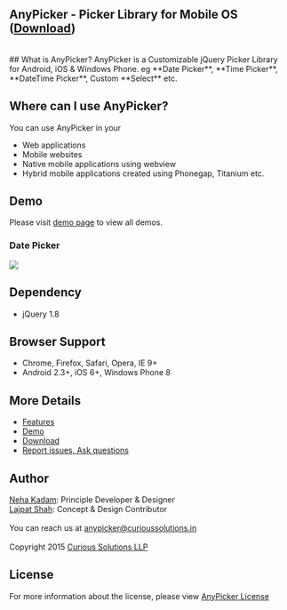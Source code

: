 ## AnyPicker - Picker Library for Mobile OS ([Download](https://curioussolutions/apps/anypicker/ "Download AnyPicker"))
<br/>
## What is AnyPicker?
AnyPicker is a Customizable jQuery Picker Library for Android, iOS & Windows Phone. eg **Date Picker**, **Time Picker**, **DateTime Picker**, Custom **Select** etc. 
 
## Where can I use AnyPicker?
You can use AnyPicker in your 
- Web applications
- Mobile websites
- Native mobile applications using webview
- Hybrid mobile applications created using Phonegap, Titanium etc.

## Demo
Please visit [demo page](https://curioussolutions/apps/anypicker/ "AnyPicker Demo") to view all demos. <br/>
### Date Picker
![](http://curioussolutions.in/web/images/curious_logo.png)

## Dependency
- jQuery 1.8

## Browser Support
- Chrome, Firefox, Safari, Opera, IE 9+
- Android 2.3+, iOS 6+, Windows Phone 8

## More Details
- [Features](https://curioussolutions/apps/anypicker/ "AnyPicker Features")
- [Demo](https://curioussolutions/apps/anypicker/ "AnyPicker Demo")
- [Download](https://curioussolutions/apps/anypicker/ "Download AnyPicker")
- [Report issues, Ask questions](https://github.com/CuriousSolutions/AnyPicker/issues "Report Issues")

## Author
[Neha Kadam](https://github.com/nehakadam): Principle Developer & Designer <br/> 
[Lajpat Shah](https://github.com/lajpatshah): Concept & Design Contributor
<br/> <br/> 
You can reach us at [anypicker@curioussolutions.in](mailto:anypicker@curioussolutions.in) <br/> <br/> 
Copyright 2015 [Curious Solutions LLP](https://github.com/CuriousSolutions)

## License
For more information about the license, please view [AnyPicker License](https://curioussolutions/apps/anypicker/ "AnyPicker License")